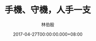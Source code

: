 ---
issue: 221
title: 手機、守機，人手一支
author: 林伯殷
language: 饒平
date: 2017-04-27T00:00:00.000+08:00
topic: 新知
difficulty: 2
wikidata: Q98096085
wikidata_link: https://www.wikidata.org/wiki/Q98096085
---
